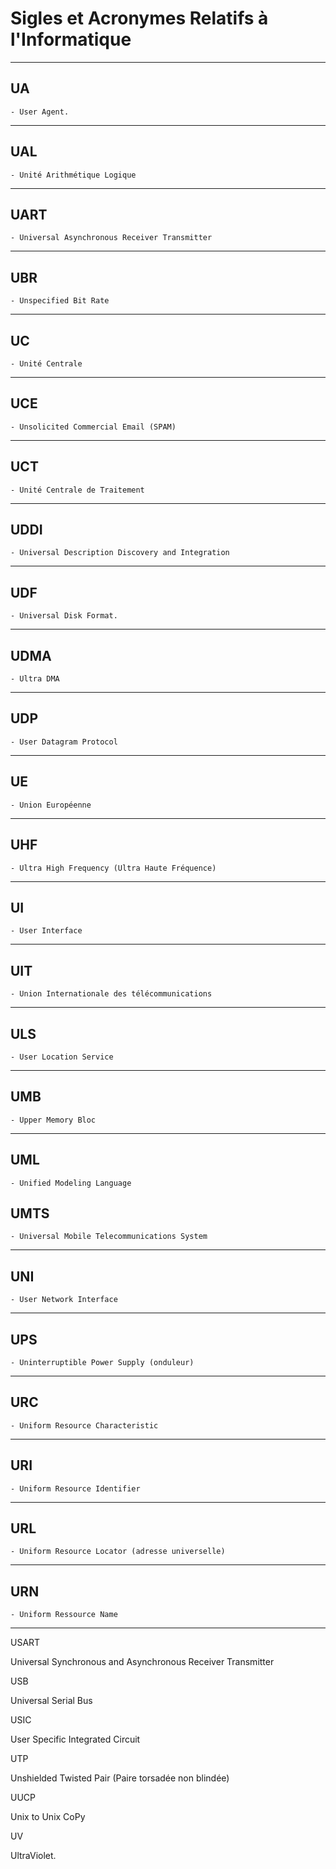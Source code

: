 # **Sigles et Acronymes Relatifs à l'Informatique**

---
## **UA**

    - User Agent.
---
## **UAL**

    - Unité Arithmétique Logique
---
## **UART**

    - Universal Asynchronous Receiver Transmitter
---
## **UBR**

    - Unspecified Bit Rate
---
## **UC**

    - Unité Centrale
---
## **UCE**

    - Unsolicited Commercial Email (SPAM)
---
## **UCT**

    - Unité Centrale de Traitement
---
## **UDDI**

    - Universal Description Discovery and Integration
---
## **UDF**

    - Universal Disk Format.
---
## **UDMA**

    - Ultra DMA
---
## **UDP**

    - User Datagram Protocol
---
## **UE**

    - Union Européenne
---
## **UHF**

    - Ultra High Frequency (Ultra Haute Fréquence)
---
## **UI**

    - User Interface
---
## **UIT**

    - Union Internationale des télécommunications
---
## **ULS**

    - User Location Service
---
## **UMB**

    - Upper Memory Bloc
---
## **UML**

    - Unified Modeling Language

## **UMTS**

    - Universal Mobile Telecommunications System
---
## **UNI**

    - User Network Interface
---
## **UPS**

    - Uninterruptible Power Supply (onduleur)
---
## **URC**

    - Uniform Resource Characteristic
---
## **URI**

    - Uniform Resource Identifier
---
## **URL**

    - Uniform Resource Locator (adresse universelle)
---
## **URN**

    - Uniform Ressource Name
---
USART

Universal Synchronous and Asynchronous Receiver Transmitter

USB

Universal Serial Bus

USIC

User Specific Integrated Circuit

UTP

Unshielded Twisted Pair (Paire torsadée non blindée)

UUCP

Unix to Unix CoPy

UV

UltraViolet.